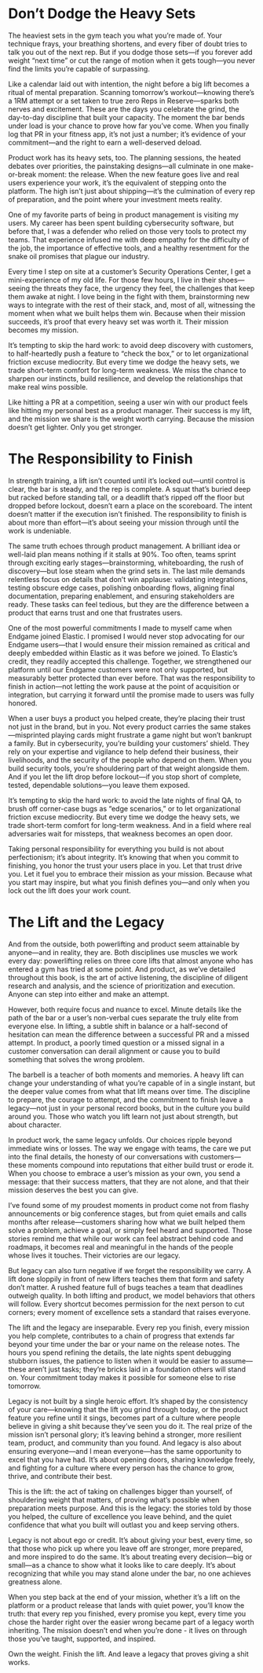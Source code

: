 # Don’t Dodge the Heavy Sets

The heaviest sets in the gym teach you what you’re made of. Your technique frays, your breathing shortens, and every fiber of doubt tries to talk you out of the next rep. But if you dodge those sets—if you forever add weight “next time” or cut the range of motion when it gets tough—you never find the limits you’re capable of surpassing.

Like a calendar laid out with intention, the night before a big lift becomes a ritual of mental preparation. Scanning tomorrow’s workout—knowing there’s a 1RM attempt or a set taken to true zero Reps in Reserve—sparks both nerves and excitement. These are the days you celebrate the grind, the day-to-day discipline that built your capacity. The moment the bar bends under load is your chance to prove how far you’ve come. When you finally log that PR in your fitness app, it’s not just a number; it’s evidence of your commitment—and the right to earn a well-deserved deload.

Product work has its heavy sets, too. The planning sessions, the heated debates over priorities, the painstaking designs—all culminate in one make-or-break moment: the release. When the new feature goes live and real users experience your work, it’s the equivalent of stepping onto the platform. The high isn’t just about shipping—it’s the culmination of every rep of preparation, and the point where your investment meets reality.

One of my favorite parts of being in product management is visiting my users. My career has been spent building cybersecurity software, but before that, I was a defender who relied on those very tools to protect my teams. That experience infused me with deep empathy for the difficulty of the job, the importance of effective tools, and a healthy resentment for the snake oil promises that plague our industry.

Every time I step on site at a customer’s Security Operations Center, I get a mini-experience of my old life. For those few hours, I live in their shoes—seeing the threats they face, the urgency they feel, the challenges that keep them awake at night. I love being in the fight with them, brainstorming new ways to integrate with the rest of their stack, and, most of all, witnessing the moment when what we built helps them win. Because when their mission succeeds, it’s proof that every heavy set was worth it. Their mission becomes my mission.

It’s tempting to skip the hard work: to avoid deep discovery with customers, to half-heartedly push a feature to “check the box,” or to let organizational friction excuse mediocrity. But every time we dodge the heavy sets, we trade short-term comfort for long-term weakness. We miss the chance to sharpen our instincts, build resilience, and develop the relationships that make real wins possible.

Like hitting a PR at a competition, seeing a user win with our product feels like hitting my personal best as a product manager. Their success is my lift, and the mission we share is the weight worth carrying. Because the mission doesn’t get lighter. Only you get stronger.

# The Responsibility to Finish

In strength training, a lift isn’t counted until it’s locked out—until control is clear, the bar is steady, and the rep is complete. A squat that’s buried deep but racked before standing tall, or a deadlift that’s ripped off the floor but dropped before lockout, doesn’t earn a place on the scoreboard. The intent doesn’t matter if the execution isn’t finished. The responsibility to finish is about more than effort—it’s about seeing your mission through until the work is undeniable.

The same truth echoes through product management. A brilliant idea or well-laid plan means nothing if it stalls at 90%. Too often, teams sprint through exciting early stages—brainstorming, whiteboarding, the rush of discovery—but lose steam when the grind sets in. The last mile demands relentless focus on details that don’t win applause: validating integrations, testing obscure edge cases, polishing onboarding flows, aligning final documentation, preparing enablement, and ensuring stakeholders are ready. These tasks can feel tedious, but they are the difference between a product that earns trust and one that frustrates users.

One of the most powerful commitments I made to myself came when Endgame joined Elastic. I promised I would never stop advocating for our Endgame users—that I would ensure their mission remained as critical and deeply embedded within Elastic as it was before we joined. To Elastic’s credit, they readily accepted this challenge. Together, we strengthened our platform until our Endgame customers were not only supported, but measurably better protected than ever before. That was the responsibility to finish in action—not letting the work pause at the point of acquisition or integration, but carrying it forward until the promise made to users was fully honored.

When a user buys a product you helped create, they’re placing their trust not just in the brand, but in you. Not every product carries the same stakes—misprinted playing cards might frustrate a game night but won’t bankrupt a family. But in cybersecurity, you’re building your customers’ shield. They rely on your expertise and vigilance to help defend their business, their livelihoods, and the security of the people who depend on them. When you build security tools, you’re shouldering part of that weight alongside them. And if you let the lift drop before lockout—if you stop short of complete, tested, dependable solutions—you leave them exposed.

It’s tempting to skip the hard work: to avoid the late nights of final QA, to brush off corner-case bugs as “edge scenarios,” or to let organizational friction excuse mediocrity. But every time we dodge the heavy sets, we trade short-term comfort for long-term weakness. And in a field where real adversaries wait for missteps, that weakness becomes an open door.

Taking personal responsibility for everything you build is not about perfectionism; it’s about integrity. It’s knowing that when you commit to finishing, you honor the trust your users place in you. Let that trust drive you. Let it fuel you to embrace their mission as your mission. Because what you start may inspire, but what you finish defines you—and only when you lock out the lift does your work count.

# The Lift and the Legacy

And from the outside, both powerlifting and product seem attainable by anyone—and in reality, they are. Both disciplines use muscles we work every day: powerlifting relies on three core lifts that almost anyone who has entered a gym has tried at some point. And product, as we’ve detailed throughout this book, is the art of active listening, the discipline of diligent research and analysis, and the science of prioritization and execution. Anyone can step into either and make an attempt.

However, both require focus and nuance to excel. Minute details like the path of the bar or a user’s non-verbal cues separate the truly elite from everyone else. In lifting, a subtle shift in balance or a half-second of hesitation can mean the difference between a successful PR and a missed attempt. In product, a poorly timed question or a missed signal in a customer conversation can derail alignment or cause you to build something that solves the wrong problem.

The barbell is a teacher of both moments and memories. A heavy lift can change your understanding of what you’re capable of in a single instant, but the deeper value comes from what that lift means over time. The discipline to prepare, the courage to attempt, and the commitment to finish leave a legacy—not just in your personal record books, but in the culture you build around you. Those who watch you lift learn not just about strength, but about character.

In product work, the same legacy unfolds. Our choices ripple beyond immediate wins or losses. The way we engage with teams, the care we put into the final details, the honesty of our conversations with customers—these moments compound into reputations that either build trust or erode it. When you choose to embrace a user’s mission as your own, you send a message: that their success matters, that they are not alone, and that their mission deserves the best you can give.

I’ve found some of my proudest moments in product come not from flashy announcements or big conference stages, but from quiet emails and calls months after release—customers sharing how what we built helped them solve a problem, achieve a goal, or simply feel heard and supported. Those stories remind me that while our work can feel abstract behind code and roadmaps, it becomes real and meaningful in the hands of the people whose lives it touches. Their victories are our legacy.

But legacy can also turn negative if we forget the responsibility we carry. A lift done sloppily in front of new lifters teaches them that form and safety don’t matter. A rushed feature full of bugs teaches a team that deadlines outweigh quality. In both lifting and product, we model behaviors that others will follow. Every shortcut becomes permission for the next person to cut corners; every moment of excellence sets a standard that raises everyone.

The lift and the legacy are inseparable. Every rep you finish, every mission you help complete, contributes to a chain of progress that extends far beyond your time under the bar or your name on the release notes. The hours you spend refining the details, the late nights spent debugging stubborn issues, the patience to listen when it would be easier to assume—these aren’t just tasks; they’re bricks laid in a foundation others will stand on. Your commitment today makes it possible for someone else to rise tomorrow.

Legacy is not built by a single heroic effort. It’s shaped by the consistency of your care—knowing that the lift you grind through today, or the product feature you refine until it sings, becomes part of a culture where people believe in giving a shit because they’ve seen you do it. The real prize of the mission isn’t personal glory; it’s leaving behind a stronger, more resilient team, product, and community than you found. And legacy is also about ensuring everyone—and I mean everyone—has the same opportunity to excel that you have had. It’s about opening doors, sharing knowledge freely, and fighting for a culture where every person has the chance to grow, thrive, and contribute their best.

This is the lift: the act of taking on challenges bigger than yourself, of shouldering weight that matters, of proving what’s possible when preparation meets purpose. And this is the legacy: the stories told by those you helped, the culture of excellence you leave behind, and the quiet confidence that what you built will outlast you and keep serving others.

Legacy is not about ego or credit. It’s about giving your best, every time, so that those who pick up where you leave off are stronger, more prepared, and more inspired to do the same. It’s about treating every decision—big or small—as a chance to show what it looks like to care deeply. It’s about recognizing that while you may stand alone under the bar, no one achieves greatness alone.

When you step back at the end of your mission, whether it’s a lift on the platform or a product release that lands with quiet power, you’ll know the truth: that every rep you finished, every promise you kept, every time you chose the harder right over the easier wrong became part of a legacy worth inheriting. The mission doesn’t end when you’re done - it lives on through those you’ve taught, supported, and inspired.

Own the weight. Finish the lift. And leave a legacy that proves giving a shit works.

